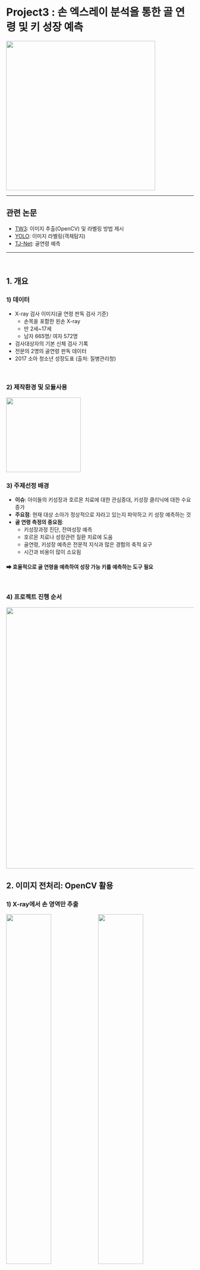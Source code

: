 # Project3 : 손 엑스레이 분석을 통한 골 연령 및 키 성장 예측
<img src="https://user-images.githubusercontent.com/115753833/228257283-e1f854c2-2ca1-4847-baad-8930594c0658.png" width="400">

-----
## 관련 논문

- [TW3](https://github.com/ranyjoon/Project3/blob/main/%EB%85%BC%EB%AC%B8%EB%A6%AC%EB%B7%B0/TW3.md): 이미지 추출(OpenCV) 및 라벨링 방법 제시
- [YOLO](https://github.com/ranyjoon/Project3/blob/main/%EB%85%BC%EB%AC%B8%EB%A6%AC%EB%B7%B0/YOLO.md): 이미지 라벨링(객체탐지)
- [TJ-Net](https://github.com/ranyjoon/Project3/blob/main/%EB%85%BC%EB%AC%B8%EB%A6%AC%EB%B7%B0/TJ-Net.md): 골연령 예측 
-----
<br>

## 1. 개요
### 1) 데이터
 - X-ray 검사 이미지(골 연령 판독 검사 기준)
   - 손목을 포함한 왼손 X-ray
   - 만 2세~17세
   - 남자 665명/ 여자 572명
- 검사대상자의 기본 신체 검사 기록
- 전문의 2명의 골연령 판독 데이터
- 2017 소아 청소년 성장도표 (출처: 질병관리청)
<br>

### 2) 제작환경 및 모듈사용
<img src="https://user-images.githubusercontent.com/115753833/228258560-2890c929-baa9-430f-8a7f-469528e453a4.png" width='200'>
<br>

### 3) 주제선정 배경
- **이슈**: 아이들의 키성장과 호르몬 치료에 대한 관심증대, 키성장 클리닉에 대한 수요증가
- **주요점**: 현재 대상 소아가 정상적으로 자라고 있는지 파악하고 키 성장 예측하는 것
- **골 연령 측정의 중요점**: 
  - 키성장과정 진단, 잔여성장 예측
  - 호르몬 치료나 성장관련 질환 치료에 도움
  - 골연령, 키성장 예측은 전문적 지식과 많은 경험의 축적 요구
  - 시간과 비용이 많이 소요됨

#### ➡ 효율적으로 골 연령을 예측하여 성장 가능 키를 예측하는 도구 필요

<br>

### 4) 프로젝트 진행 순서
<img src="https://user-images.githubusercontent.com/115753833/228264806-68f26327-9a10-48a0-affe-b869a86b6a55.png" width='700'>
<br>

## 2. 이미지 전처리: OpenCV 활용
### 1) X-ray에서 손 영역만 추출
<img src="https://user-images.githubusercontent.com/115753833/228265668-164f3dc7-a27a-47c2-a86f-d8d5f2be7da1.png" width="49%"><img src="https://user-images.githubusercontent.com/115753833/228265895-704d1f23-1ab0-4069-92cf-eeaa9a12d96a.png" width="49%">

<br>

### 2) 손목 회전: 정확도 높이기
<img src="https://user-images.githubusercontent.com/115753833/228266456-6a6537c1-f61f-4929-bb57-cd9b0d3bc43e.png" width="550">
<br>

### 3) 모폴로지 연산을 통한 뼈 도출: TOPHAT 연산 사용
<img src="https://user-images.githubusercontent.com/115753833/228592281-d9efa145-140c-4f1c-bf9e-02568f325bb9.png" width="500">

```
◆ 모폴로지 연산이란?
  • 팽창과 수축의 형태학적 변환을 결합 하여 사용
  • 연산에 도움: 연산 시 형태가 변형되기도 하므로 두 방법을 결합할 경우 오류가 적음
  
◆ TOPHAT옵션 사용 이유
  • 형태의 변형은 줄이고, 밝기가 크게 튀는 부분만을 강조
  • 뼈 도출이 가장 잘됨
```
> <img src="https://user-images.githubusercontent.com/115753833/228268282-4cfd632a-717a-47c8-bb0c-1bd1bd72bc86.png" width="50%">

<br>

### 4) 최종 마스크 생성 및 비트연산을 통한 뼈 도출
<img src="https://user-images.githubusercontent.com/115753833/228599337-064ec332-4de1-4e68-a5c6-c28d8af03be2.png" width="66%"><img src="https://user-images.githubusercontent.com/115753833/228599894-d1462338-0086-49b7-b804-9c5da88760d6.png" width="5%"><img src="https://user-images.githubusercontent.com/115753833/228599566-08dd6222-894d-4094-a18a-1c07a4bf7909.png" width="28%">
<br>

```
◆ 히스토그램 균등화: CLAHE
    • 이미지를 작은 블록으로 나눔
    • 블록별 히스토그램 균일화
    • 이미지 전체에 히스토그램 균일화 달성
```
<br>

## 3. 이미지 라벨링
### 1) 관절 탐색을 위해 골연령 측정 방법 연구: TW3
  - [관련 논문](https://ieeexplore.ieee.org/stamp/stamp.jsp?arnumber=8660640) / [논문리뷰 참조](https://github.com/ranyjoon/Project3/blob/main/%EB%85%BC%EB%AC%B8%EB%A6%AC%EB%B7%B0/TW3.md)
  - 측정요소: 성별 / 왼손 엄지,중지,소지 뼈 11개 + 손목 뼈 2개
  - 측정방법: 골 성숙점수 산출 → 골 연령 표를 통해 골연령 측정
  - 장점: 골연령표가 0.1년 단위로 구분되므로 정확도가 높고, 객관적 평가가 가능
  - 단점: 성숙점수 산출 및 골 연령 표 비교에 비교적 평가시간이 긺
<br>

### 2) TW3를 활용하여 객체 선정
<img src="https://user-images.githubusercontent.com/115753833/228273470-50e2a73e-4f7d-4349-b120-78fc8ae5113f.png" width="700">
<br>

### 3) roboflow를 활용한 관절 Annotation(샘플 객체)
<img src="https://user-images.githubusercontent.com/115753833/228274409-42822a34-f77e-4823-a25a-4316dfb86a12.png" width="700">
<br>

### 3) YOLOv5를 활용한 관절 객체 탐지(모델 적용)
- [YOLO 논문](https://arxiv.org/pdf/1506.02640.pdf) / [논문 리뷰 참조](https://github.com/ranyjoon/Project3/blob/main/%EB%85%BC%EB%AC%B8%EB%A6%AC%EB%B7%B0/YOLO.md)
- **기본값 설정**
  - YOLOx (mAP50: 0.990 / mAP50-95: 0.521)
  - YOLOm (mAP50: 0.991 / mAP50-95: 0.512)
- **YOLOx/YOLOm Fine Tuning**

  <img src="https://user-images.githubusercontent.com/115753833/228275594-794ba07d-4a7b-4431-a8a7-c3e2c7b0b9e9.png" width="700">
  <img src="https://user-images.githubusercontent.com/115753833/228276697-5444914b-0f30-469b-9a07-11af5d601db1.png" width="700">
<br>

### 4) 이미지 라벨링 결과
<img src="https://user-images.githubusercontent.com/115753833/228277304-463272eb-ca02-4f87-9c5a-ce68b11ef4ed.png" width="700">
<br>

## 4. 골 연령 예측
### 1) 데이터 준비
<img src="https://user-images.githubusercontent.com/115753833/228277900-aaf1c8fc-f56b-4b88-883e-2977eb69adf3.png" width="700">
<br>

### 2) 모델 구축: TJ-Net
- **[TJ-Net 논문](https://pdfs.semanticscholar.org/6342/afdefe3ecb2af3706240a6b57108d2534705.pdf) / [논문리뷰](https://github.com/ranyjoon/Project3/blob/main/%EB%85%BC%EB%AC%B8%EB%A6%AC%EB%B7%B0/TJ-Net.md)**
  - TJ-Net은 이미지 특징을 학습하면서, 이미지의 특정 영역에 더 많은 중요도를 부여하여 골연령을 측정
  - Self-attention-mechanism:     
    - 상대적 중요도 계산
    - 특징 맵의 각 위치를 가중치로 조정 = 더 많은 중요도
<br>

- **모델 구축**
<br>

**`전체 구조`**
<br>

<img src="https://user-images.githubusercontent.com/115753833/228278952-763b622b-4b66-431f-91e5-419ce8ef4747.png" width="700">
<br>

**`각 관절(라벨) 분석`**
<br>

<img src="https://user-images.githubusercontent.com/115753833/228279612-83c0527e-156b-4b73-9546-7948876ce226.png" width="700">
<br>

### 3) Fine Tuning 결과(활성화함수, 옵티마이저 변경)
<img src="https://user-images.githubusercontent.com/115753833/228281257-88ff7ed7-fdbd-477a-bdc9-3f209973a89c.png" width="700">

```
◆ 검증 지표
  • MSE: 손실 값으로 평가를 하게 되며, MSE는 오차의 민감도가 높아 회귀 예측 시 중요한 평가 지표로 사용
  • MAE(보조수단): 10진수로 표기 되므로 오차의 범위를 직관적으로 알기 쉬워 보조적인 평가 지표로 사용
```
<br>

### 4) 최적모델 학습 결과
<img src="https://user-images.githubusercontent.com/115753833/228281671-3b7770d7-67eb-4494-b969-83701e148986.png" width="700">
<br>

## 5. 키 성장 예측(만 18세 기준)
### 1) 키 성장 공식 성립
<img src="https://user-images.githubusercontent.com/115753833/228281899-d44ec0b0-00c2-42d3-9512-d1fe993726bc.png" width="700">
<br>

### 2) 함수화 하여 계산
<img src="https://user-images.githubusercontent.com/115753833/228282259-0e6a1011-2b3b-4e09-ab01-21b8264a5bd4.png" width="700">
<br>

### 3) 백분위 도표 그리기
<img src="https://user-images.githubusercontent.com/115753833/228282894-5ea59005-ab56-4249-b40e-35e66f4f7646.png" width="700">
<br>

## 6. 결과
- **기대효과**: 
  - GUI를 통해 전문의나 환자가 쉽게 이용 가능하도록 함
  - 딥러닝 학습을 통한 시간 절약
  - 단계축소로 인한 비용 유리
- **한계점**:
  - 현재 모델로 전문의보다 오차범위가 1개월 정도 더 크게 나오므로 정확도 개선 필요
  - 최종 키 예측 시 외부적 변수를 고려하기 어려움
  - 현재 표본의 최종 키 데이터가 없어 정확도 판별의 어려움
  
  






  





 





